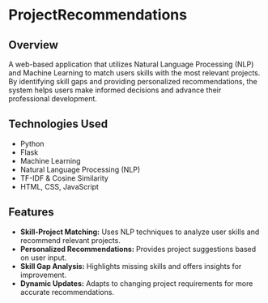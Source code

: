 # ProjectRecommendations
## Overview
A web-based application that utilizes Natural Language Processing (NLP) and Machine Learning to match users skills with the most relevant projects. By identifying skill gaps and providing personalized recommendations, the system helps users make informed decisions and advance their professional development.

## Technologies Used
- Python
- Flask
- Machine Learning
- Natural Language Processing (NLP)
- TF-IDF & Cosine Similarity
- HTML, CSS, JavaScript

## Features
- **Skill-Project Matching:** Uses NLP techniques to analyze user skills and recommend relevant projects.
- **Personalized Recommendations:** Provides project suggestions based on user input.
- **Skill Gap Analysis:** Highlights missing skills and offers insights for improvement.
- **Dynamic Updates:** Adapts to changing project requirements for more accurate recommendations.
